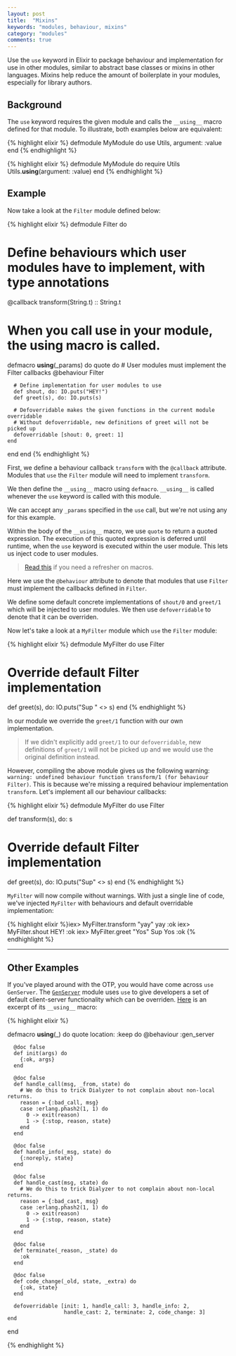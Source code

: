 ```yaml
---
layout: post
title:  "Mixins"
keywords: "modules, behaviour, mixins"
category: "modules"
comments: true
---
```


Use the `use` keyword in Elixir to package behaviour and implementation for use in other modules, similar to abstract base classes or mixins in other languages. Mixins help reduce the amount of boilerplate in your modules, especially for library authors.

## Background

The `use` keyword requires the given module and calls the `__using__` macro defined for that module. To illustrate, both examples below are equivalent:

{% highlight elixir %}
defmodule MyModule do
  use Utils, argument: :value
end
{% endhighlight %}

{% highlight elixir %}
defmodule MyModule do
  require Utils
  Utils.__using__(argument: :value)
end
{% endhighlight %}

## Example

Now take a look at the `Filter` module defined below: 

{% highlight elixir %}
defmodule Filter do
   # Define behaviours which user modules have to implement, with type annotations
   @callback transform(String.t) :: String.t

  # When you call use in your module, the __using__ macro is called.
  defmacro __using__(_params) do
    quote do
      # User modules must implement the Filter callbacks
      @behaviour Filter

      # Define implementation for user modules to use
      def shout, do: IO.puts("HEY!")
      def greet(s), do: IO.puts(s)

      # Defoverridable makes the given functions in the current module overridable
      # Without defoverridable, new definitions of greet will not be picked up
      defoverridable [shout: 0, greet: 1]
    end
  end
end
{% endhighlight %}

First, we define a behaviour callback `transform` with the `@callback` attribute. Modules that `use` the `Filter` module will need to implement `transform`. 

We then define the `__using__` macro using `defmacro`. `__using__` is called whenever the `use` keyword is called with this module. 

We can accept any `_params` specified in the `use` call, but we're not using any for this example.  

Within the body of the `__using__` macro, we use `quote` to return a quoted expression. The execution of this quoted expression is deferred until runtime, when the `use` keyword is executed within the user module. This lets us inject code to user modules.

> [Read this](http://elixir-lang.org/getting-started/meta/macros.html) if you need a refresher on macros.

Here we use the `@behaviour` attribute to denote that modules that use `Filter` must implement the callbacks defined in `Filter`.

We define some default concrete implementations of `shout/0` and `greet/1` which will be injected to user modules. We then use `defoverridable` to denote that it can be overriden.

Now let's take a look at a `MyFilter` module which `use` the `Filter` module:

{% highlight elixir %}
defmodule MyFilter do
  use Filter

  # Override default Filter implementation
  def greet(s), do: IO.puts("Sup " <> s)
end
{% endhighlight %}

In our module we override the `greet/1` function with our own implementation.

> If we didn't explicitly add `greet/1` to our `defoverridable`, new definitions of `greet/1` will not be picked up and we would use the original definition instead.

However, compiling the above module gives us the following warning: `warning: undefined behaviour function transform/1 (for behaviour Filter)`. This is because we're missing a required behaviour implementation `transform`. Let's implement all our behaviour callbacks: 

{% highlight elixir %}
defmodule MyFilter do
  use Filter
  
  def transform(s), do: s

  # Override default Filter implementation
  def greet(s), do: IO.puts("Sup" <> s)
end
{% endhighlight %}

`MyFilter` will now compile without warnings. With just a single line of code, we've injected `MyFilter` with behaviours and default overridable implementation:

{% highlight elixir %}iex> MyFilter.transform "yay"
yay
:ok
iex> MyFilter.shout
HEY!
:ok
iex> MyFilter.greet "Yos"
Sup Yos
:ok
{% endhighlight %}

----

## Other Examples

If you've played around with the OTP, you would have come across `use GenServer`. The [`GenServer`](http://elixir-lang.org/docs/stable/elixir/GenServer.html) module uses `use` to give developers a set of default client-server functionality which can be overriden. [Here](https://github.com/elixir-lang/elixir/blob/master/lib/elixir/lib/gen_server.ex#L415-L462) is an excerpt of its `__using__` macro:

{% highlight elixir %}

  defmacro __using__(_) do
    quote location: :keep do
      @behaviour :gen_server

      @doc false
      def init(args) do
        {:ok, args}
      end

      @doc false
      def handle_call(msg, _from, state) do
        # We do this to trick Dialyzer to not complain about non-local returns.
        reason = {:bad_call, msg}
        case :erlang.phash2(1, 1) do
          0 -> exit(reason)
          1 -> {:stop, reason, state}
        end
      end

      @doc false
      def handle_info(_msg, state) do
        {:noreply, state}
      end

      @doc false
      def handle_cast(msg, state) do
        # We do this to trick Dialyzer to not complain about non-local returns.
        reason = {:bad_cast, msg}
        case :erlang.phash2(1, 1) do
          0 -> exit(reason)
          1 -> {:stop, reason, state}
        end
      end

      @doc false
      def terminate(_reason, _state) do
        :ok
      end

      @doc false
      def code_change(_old, state, _extra) do
        {:ok, state}
      end

      defoverridable [init: 1, handle_call: 3, handle_info: 2,
                      handle_cast: 2, terminate: 2, code_change: 3]
    end
  end

{% endhighlight %}